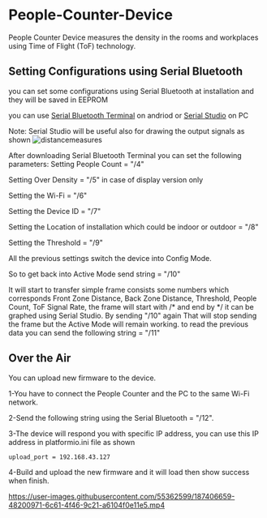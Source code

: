 # People-Counter-Device
People Counter Device measures the density in the rooms and workplaces using Time of Flight (ToF) technology.

## Setting Configurations using Serial Bluetooth
you can set some configurations using Serial Bluetooth at installation and they will be saved in EEPROM

you can use [Serial Bluetooth Terminal](https://play.google.com/store/apps/details?id=de.kai_morich.serial_bluetooth_terminal) on andriod or [Serial Studio](https://play.google.com/store/apps/details?id=de.kai_morich.serial_bluetooth_terminal) on PC 

Note: Serial Studio will be useful also for drawing the output signals as shown
![distancemeasures](https://user-images.githubusercontent.com/55362599/191098463-d2d7bf27-b525-455d-8250-6d287b7ca8bc.png)


After downloading Serial Bluetooth Terminal you can set the following parameters:
Setting People Count = "/4"

Setting Over Density = "/5" in case of display version only

Setting the Wi-Fi = "/6"

Setting the Device ID = "/7"

Setting the Location of installation which could be indoor or outdoor = "/8"

Setting the Threshold = "/9"

All the previous settings switch the device into Config Mode.

So to get back into Active Mode send string = "/10" 

It will start to transfer simple frame consists some numbers which corresponds Front Zone Distance, Back Zone Distance, Threshold, People Count, ToF Signal Rate, the frame will start with /* and end by */ it can be graphed using Serial Studio.
By sending "/10" again That will stop sending the frame but the Active Mode will remain working.
to read the previous data you can send the following string = "/11"

## Over the Air
You can upload new firmware to the device.

1-You have to connect the People Counter and the PC to the same Wi-Fi network.

2-Send the following string using the Serial Bluetooth = "/12".

3-The device will respond you with specific IP address, you can use this IP address in platformio.ini file as shown
```
upload_port = 192.168.43.127
```

4-Build and upload the new firmware and it will load then show success when finish.

https://user-images.githubusercontent.com/55362599/187406659-48200971-6c61-4f46-9c21-a6104f0e11e5.mp4

